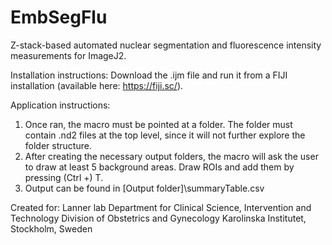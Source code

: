 # EmbSegFlu
Z-stack-based automated nuclear segmentation and fluorescence intensity measurements for ImageJ2.

Installation instructions:
Download the .ijm file and run it from a FIJI installation (available here: https://fiji.sc/).

Application instructions:
1. Once ran, the macro must be pointed at a folder. The folder must contain .nd2 files at the top level, since it will not further explore the folder structure.
2. After creating the necessary output folders, the macro will ask the user to draw at least 5 background areas. Draw ROIs and add them by pressing (Ctrl +) T.
3. Output can be found in [Output folder]\summaryTable.csv

Created for:
Lanner lab
Department for Clinical Science, Intervention and Technology
Division of Obstetrics and Gynecology
Karolinska Institutet, Stockholm, Sweden
